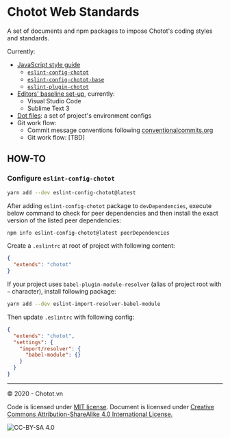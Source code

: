 # Chotot Web Standards

A set of documents and npm packages to impose Chotot's coding styles and standards.

Currently:

- [JavaScript style guide](https://github.com/ChoTotOSS/chotot-web-standards/tree/master/javascript)
  - [`eslint-config-chotot`](https://www.npmjs.com/package/eslint-config-chotot)
  - [`eslint-config-chotot-base`](https://www.npmjs.com/package/eslint-config-chotot-base)
  - [`eslint-plugin-chotot`](https://www.npmjs.com/package/eslint-plugin-chotot)
- [Editors' baseline set-up](https://github.com/ChoTotOSS/chotot-web-standards/tree/master/editors), currently:
  - Visual Studio Code
  - Sublime Text 3
- [Dot files](https://github.com/ChoTotOSS/chotot-web-standards/tree/master/dotfiles): a set of project's environment configs
- Git work flow:
  - Commit message conventions following [conventionalcommits.org](https://www.conventionalcommits.org/en/v1.0.0/)
  - Git work flow: [TBD]

## HOW-TO

### Configure `eslint-config-chotot`

```sh
yarn add --dev eslint-config-chotot@latest
```

After adding `eslint-config-chotot` package to `devDependencies`, execute below command to check for peer dependencies and then install the exact version of the listed peer dependencies:

```sh
npm info eslint-config-chotot@latest peerDependencies
```

Create a `.eslintrc` at root of project with following content:

```json
{
  "extends": "chotot"
}
```

If your project uses `babel-plugin-module-resolver` (alias of project root with `~` character), install following package:

```sh
yarn add --dev eslint-import-resolver-babel-module
```

Then update `.eslintrc` with following config:

```json
{
  "extends": "chotot",
  "settings": {
    "import/resolver": {
      "babel-module": {}
    }
  }
}
```

---

© 2020 - Chotot.vn

Code is licensed under [MIT license](https://opensource.org/licenses/MIT). Document is licensed under [Creative Commons Attribution-ShareAlike 4.0 International License.](http://creativecommons.org/licenses/by-sa/4.0/)

![CC-BY-SA 4.0](https://licensebuttons.net/l/by-sa/4.0/88x31.png)
